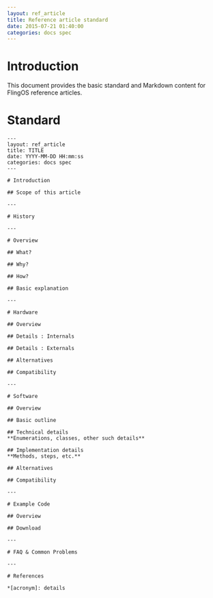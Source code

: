 ```yaml
---
layout: ref_article
title: Reference article standard
date: 2015-07-21 01:40:00
categories: docs spec
---
```


# Introduction
This document provides the basic standard and Markdown content for FlingOS reference articles.

# Standard

    ---
    layout: ref_article
    title: TITLE
    date: YYYY-MM-DD HH:mm:ss
    categories: docs spec
    ---

    # Introduction

    ## Scope of this article

    ---

    # History

    ---

    # Overview

    ## What?

    ## Why?

    ## How?

    ## Basic explanation

    ---

    # Hardware

    ## Overview

    ## Details : Internals

    ## Details : Externals

    ## Alternatives

    ## Compatibility

    ---

    # Software

    ## Overview

    ## Basic outline

    ## Technical details
    **Enumerations, classes, other such details**

    ## Implementation details
    **Methods, steps, etc.**

    ## Alternatives

    ## Compatibility

    ---

    # Example Code

    ## Overview

    ## Download

    ---

    # FAQ & Common Problems

    ---

    # References

    *[acronym]: details
